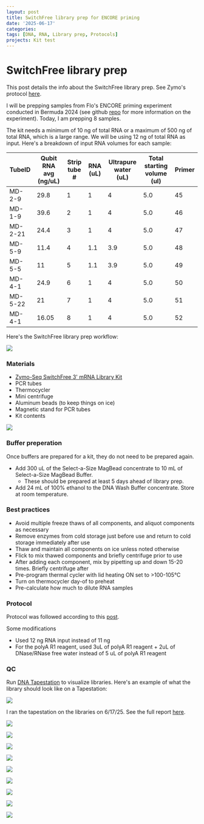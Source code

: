 ```yaml
---
layout: post
title: SwitchFree library prep for ENCORE priming
date: '2025-06-17'
categories:
tags: [DNA, RNA, Library prep, Protocols]
projects: Kit test 
---
```


# SwitchFree library prep

This post details the info about the SwitchFree library prep. See Zymo's protocol [here](https://files.zymoresearch.com/protocols/_r3008_r3009__zymo_seq_switchfree_3_mrna_library_kit.pdf). 

I will be prepping samples from Flo's ENCORE priming experiment conducted in Bermuda 2024 (see github [repo](https://github.com/flofields/Coral_Priming_Experiments_Summer_2024) for more information on the experiment). Today, I am prepping 8 samples. 

The kit needs a minimum of 10 ng of total RNA or a maximum of 500 ng of total RNA, which is a large range. We will be using 12 ng of total RNA as input. Here's a breakdown of input RNA volumes for each sample:

| TubeID | Qubit RNA avg (ng/uL) | Strip tube # | RNA (uL) | Ultrapure water (uL) | Total starting volume (ul) | Primer |
| ------ | -------------- | ------------ | -------- | -------------------- | -------------------------- | ------ |
| MD-2-9      | 29.8           | 1            | 1      | 4                | 5.0                        | 45      |
| MD-1-9      | 39.6           | 2           | 1      | 4                 | 5.0                        | 46     |
| MD-2-21      | 24.4           | 3           | 1      | 4                 | 5.0                        | 47     |
| MD-5-9      | 11.4          | 4           | 1.1      | 3.9                 | 5.0                        | 48     |
| MD-5-5      | 11          | 5           | 1.1      | 3.9                 | 5.0                        | 49     |
| MD-4-1      | 24.9          | 6           | 1     | 4                 | 5.0                        | 50     |
| MD-5-22      | 21          | 7           | 1     | 4                 | 5.0                        | 51     |
| MD-4-1      | 16.05          | 8           | 1     | 4                 | 5.0                        | 52     |


Here's the SwitchFree library prep workflow: 

![](https://raw.githubusercontent.com/JillAshey/JillAshey_Putnam_Lab_Notebook/master/images/switchfree_lib_prep_workflow.png)

### Materials 

- [Zymo-Seq SwitchFree 3' mRNA Library Kit](https://www.zymoresearch.com/products/zymo-seq-switchfree-3-mrna-library-kit)
- PCR tubes 
- Thermocycler 
- Mini centrifuge
- Aluminum beads (to keep things on ice)
- Magnetic stand for PCR tubes 
- Kit contents 

![](https://raw.githubusercontent.com/JillAshey/JillAshey_Putnam_Lab_Notebook/master/images/switchfree_lib_prep_contents.png)

### Buffer preperation 

Once buffers are prepared for a kit, they do not need to be prepared again. 

- Add 300 uL of the Select-a-Size MagBead concentrate to 10 mL of Select-a-Size MagBead Buffer. 
	- These should be prepared at least 5 days ahead of library prep. 
- Add 24 mL of 100% ethanol to the DNA Wash Buffer concentrate. Store at room temperature. 

### Best practices 

- Avoid multiple freeze thaws of all components, and aliquot components as necessary
- Remove enzymes from cold storage just before use and return to cold storage immediately after use
- Thaw and maintain all components on ice unless noted otherwise 
- Flick to mix thawed components and briefly centrifuge prior to use 
- After adding each component, mix by pipetting up and down 15-20 times. Briefly centrifuge after 
- Pre-program thermal cycler with lid heating ON set to >100-105°C 
- Turn on thermocycler day-of to preheat 
- Pre-calculate how much to dilute RNA samples 

### Protocol 

Protocol was followed according to this [post](https://github.com/JillAshey/JillAshey_Putnam_Lab_Notebook/blob/master/_posts/2024-03-29-Zymo-SwitchFree.md). 

Some modifications 

- Used 12 ng RNA input instead of 11 ng
- For the polyA R1 reagent, used 3uL of polyA R1 reagent + 2uL of DNase/RNase free water instead of 5 uL of polyA R1 reagent 

### QC

Run [DNA Tapestation](https://github.com/meschedl/MESPutnam_Open_Lab_Notebook/blob/master/_posts/2019-07-30-DNA-Tapestation.md) to visualize libraries. Here's an example of what the library should look like on a Tapestation: 

![](https://raw.githubusercontent.com/JillAshey/JillAshey_Putnam_Lab_Notebook/master/images/switchfree_lib_prep_library_example.png)

I ran the tapestation on the libraries on 6/17/25. See the full report [here](https://github.com/JillAshey/JillAshey_Putnam_Lab_Notebook/blob/master/images/tapestation/DNA_ENCORE_2025-06-17_part2.pdf).

![](https://raw.githubusercontent.com/JillAshey/JillAshey_Putnam_Lab_Notebook/refs/heads/master/images/tapestation/DNA_TS_overview_20250617_part2.png)

![](https://raw.githubusercontent.com/JillAshey/JillAshey_Putnam_Lab_Notebook/refs/heads/master/images/tapestation/DNA_TS_MD-2-9_20250617.png)

![](https://raw.githubusercontent.com/JillAshey/JillAshey_Putnam_Lab_Notebook/refs/heads/master/images/tapestation/DNA_TS_MD-1-9_20250617.png)

![](https://raw.githubusercontent.com/JillAshey/JillAshey_Putnam_Lab_Notebook/refs/heads/master/images/tapestation/DNA_TS_MD-2-21_20250617.png)

![](https://raw.githubusercontent.com/JillAshey/JillAshey_Putnam_Lab_Notebook/refs/heads/master/images/tapestation/DNA_TS_MD-5-9_20250617.png)

![](https://raw.githubusercontent.com/JillAshey/JillAshey_Putnam_Lab_Notebook/refs/heads/master/images/tapestation/DNA_TS_MD-5-5_20250617.png)

![](https://raw.githubusercontent.com/JillAshey/JillAshey_Putnam_Lab_Notebook/refs/heads/master/images/tapestation/DNA_TS_MD-4-1_20250617.png)

![](https://raw.githubusercontent.com/JillAshey/JillAshey_Putnam_Lab_Notebook/refs/heads/master/images/tapestation/DNA_TS_MD-5-22_20250617.png)

![](https://raw.githubusercontent.com/JillAshey/JillAshey_Putnam_Lab_Notebook/refs/heads/master/images/tapestation/DNA_TS_MD-2-6_20250617.png)
